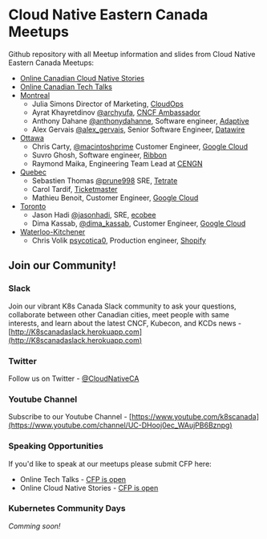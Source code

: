 # Cloud Native Eastern Canada Meetups

Github repository with all Meetup information and slides from Cloud Native Eastern Canada Meetups:
* [Online Canadian Cloud Native Stories](stories/README.md)
* [Online Canadian Tech Talks](techtalks/README.md)
* [Montreal](montreal)
  * Julia Simons Director of Marketing, [CloudOps](cloudops.com)
  * Ayrat Khayretdinov [@archyufa](https://github.com/archyufa), [CNCF Ambassador](https://www.cncf.io/people/ambassadors/)
  * Anthony Dahane [@anthonydahanne](https://github.com/anthonydahanne), Software engineer, [Adaptive](https://weareadaptive.com/)
  * Alex Gervais [@alex_gervais](https://twitter.com/alex_gervais), Senior Software Engineer, [Datawire](https://www.datawire.io/)
* [Ottawa](ottawa)
  * Chris Carty, [@macintoshprime](https://twitter.com/macintoshprime) Customer Engineer, [Google Cloud](https://cloud.google.com/) 
  * Suvro Ghosh,  Software engineer, [Ribbon](https://ribboncommunications.com/)
  * Raymond Maika, Engineering Team Lead at [CENGN](https://www.cengn.ca/)
* [Quebec](quebec)
  * Sebastien Thomas [@prune998](https://github.com/prune998) SRE, [Tetrate](https://www.tetrate.io/)
  * Carol Tardif, [Ticketmaster](https://www.ticketmaster.ca/)
  * Mathieu Benoit, Customer Engineer, [Google Cloud](https://cloud.google.com/)
* [Toronto](toronto)
  * Jason Hadi [@jasonhadi](https://github.com/jasonhadi), SRE, [ecobee](https://www.ecobee.com/)
  * Dima Kassab, [@dima_kassab](https://twitter.com/dima_kassab), Customer Engineer, [Google Cloud](https://cloud.google.com/) 
* [Waterloo-Kitchener](waterloo-kitchener)  
  * Chris Volik [psycotica0](https://github.com/psycotica0), Production engineer, [Shopify](https://www.shopify.ca/)


## Join our Community!

### Slack

Join our vibrant K8s Canada Slack community to ask your questions, collaborate between other Canadian cities, meet people with same interests, and learn about the latest CNCF, Kubecon, and KCDs news - [http://K8scanadaslack.herokuapp.com](http://K8scanadaslack.herokuapp.com)

### Twitter

Follow us on Twitter - [@CloudNativeCA](https://twitter.com/CloudNativeCA)

### Youtube Channel

Subscribe to our Youtube Channel - [https://www.youtube.com/k8scanada](https://www.youtube.com/channel/UC-DHooj0ec_WAujPB6Bznpg)

### Speaking Opportunities

If you'd like to speak at our meetups please submit CFP here:
* Online Tech Talks -  [CFP is open](https://www.papercall.io/virtual-cncf-eastern-canada)
* Online Cloud Native Stories - [CFP is open](https://www.papercall.io/virtual-cncf-eastern-canada)

### Kubernetes Community Days 

*Comming soon!*
